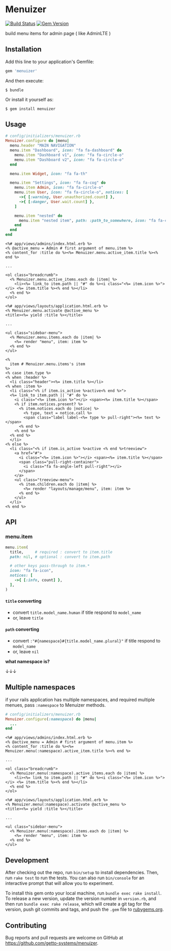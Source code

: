 # Menuizer

[![Build Status](https://travis-ci.org/getto-systems/menuizer.svg?branch=master)](https://travis-ci.org/getto-systems/menuizer)
[![Gem Version](https://badge.fury.io/rb/menuizer.svg)](https://badge.fury.io/rb/menuizer)

build menu items for admin page ( like AdminLTE )

## Installation

Add this line to your application's Gemfile:

```ruby
gem 'menuizer'
```

And then execute:

    $ bundle

Or install it yourself as:

    $ gem install menuizer

## Usage

```ruby
# config/initializers/menuizer.rb
Menuizer.configure do |menu|
  menu.header "MAIN NAVIGATION"
  menu.item "Dashboard", icon: "fa fa-dashboard" do
    menu.item "Dashboard v1", icon: "fa fa-circle-o"
    menu.item "Dashboard v2", icon: "fa fa-circle-o"
  end

  menu.item Widget, icon: "fa fa-th"

  menu.item "Settings", icon: "fa fa-cog" do
    menu.item Admin, icon: "fa fa-circle-o"
    menu.item User, icon: "fa fa-circle-o", notices: [
      ->{ [:warning, User.unauthorized.count] },
      ->{ [:danger, User.wait.count] },
    ]

    menu.item "nested" do
      menu.item "nested item", path: :path_to_somewhere, icon: "fa fa-circle-o"
    end
  end
end
```

```erb
<%# app/views/admins/index.html.erb %>
<% @active_menu = Admin # first argument of menu.item %>
<% content_for :title do %><%= Menuizer.menu.active_item.title %><% end %>

...

<ol class="breadcrumb">
  <% Menuizer.menu.active_items.each do |item| %>
    <li><%= link_to item.path || "#" do %><i class="<%= item.icon %>"></i> <%= item.title %><% end %></li>
  <% end %>
</ol>
```

```erb
<%# app/views/layouts/application.html.erb %>
<% Menuizer.menu.activate @active_menu %>
<title><%= yield :title %></title>

...

<ul class="sidebar-menu">
  <% Menuizer.menu.items.each do |item| %>
    <%= render "menu", item: item %>
  <% end %>
</ul>
```

```erb
<%
  item # Menuizer.menu.items's item
%>
<% case item.type %>
<% when :header %>
  <li class="header"><%= item.title %></li>
<% when :item %>
  <li class="<% if item.is_active %>active<% end %>">
  <%= link_to item.path || "#" do %>
    <i class="<%= item.icon %>"></i> <span><%= item.title %></span>
    <% if item.notices.present? %>
      <% item.notices.each do |notice| %>
        <% type, text = notice.call %>
        <span class="label label-<%= type %> pull-right"><%= text %></span>
      <% end %>
    <% end %>
  <% end %>
  </li>
<% else %>
  <li class="<% if item.is_active %>active <% end %>treeview">
    <a href="#">
      <i class="<%= item.icon %>"></i> <span><%= item.title %></span>
      <span class="pull-right-container">
        <i class="fa fa-angle-left pull-right"></i>
      </span>
    </a>
    <ul class="treeview-menu">
      <% item.children.each do |item| %>
        <%= render "layouts/manage/menu", item: item %>
      <% end %>
    </ul>
  </li>
<% end %>
```

## API

### menu.item

```ruby
menu.item(
  title,     # required : convert to item.title
  path: nil, # optional : convert to item.path

  # other keys pass-through to item.*
  icon: "fa fa-icon",
  notices: [
    ->{ [:info, count] },
  ],
)
```

#### `title` converting

* convert `title.model_name.human` if title respond to `model_name`
* or, leave `title`


#### `path` converting

* convert `:"#{namespace}#{title.model_name.plural}"` if title respond to `model_name`
* or, leave `nil`

**what namespace is?**

↓↓↓

## Multiple namespaces

if your rails application has multiple namespaces, and required multiple menues, pass `:namespace` to Menuizer methods.

```ruby
# config/initializers/menuizer.rb
Menuizer.configure(:namespace) do |menu|
  ...
end
```

```erb
<%# app/views/admins/index.html.erb %>
<% @active_menu = Admin # first argument of menu.item %>
<% content_for :title do %><%= Menuizer.menu(:namespace).active_item.title %><% end %>

...

<ol class="breadcrumb">
  <% Menuizer.menu(:namespace).active_items.each do |item| %>
    <li><%= link_to item.path || "#" do %><i class="<%= item.icon %>"></i> <%= item.title %><% end %></li>
  <% end %>
</ol>
```

```erb
<%# app/views/layouts/application.html.erb %>
<% Menuizer.menu(:namespace).activate @active_menu %>
<title><%= yield :title %></title>

...

<ul class="sidebar-menu">
  <% Menuizer.menu(:namespace).items.each do |item| %>
    <%= render "menu", item: item %>
  <% end %>
</ul>
```

## Development

After checking out the repo, run `bin/setup` to install dependencies. Then, run `rake test` to run the tests. You can also run `bin/console` for an interactive prompt that will allow you to experiment.

To install this gem onto your local machine, run `bundle exec rake install`. To release a new version, update the version number in `version.rb`, and then run `bundle exec rake release`, which will create a git tag for the version, push git commits and tags, and push the `.gem` file to [rubygems.org](https://rubygems.org).

## Contributing

Bug reports and pull requests are welcome on GitHub at https://github.com/getto-systems/menuizer.

